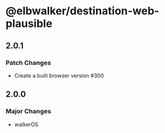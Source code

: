 # @elbwalker/destination-web-plausible

## 2.0.1

### Patch Changes

- Create a built browser version #300

## 2.0.0

### Major Changes

- walkerOS
